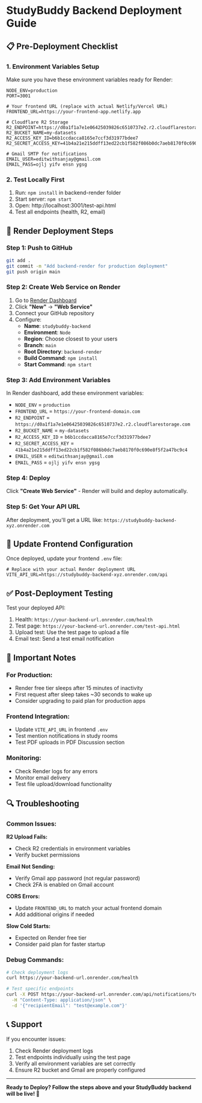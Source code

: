 # StudyBuddy Backend Deployment Guide

## 📋 Pre-Deployment Checklist

### 1. Environment Variables Setup
Make sure you have these environment variables ready for Render:

```env
NODE_ENV=production
PORT=3001

# Your frontend URL (replace with actual Netlify/Vercel URL)
FRONTEND_URL=https://your-frontend-app.netlify.app

# Cloudflare R2 Storage
R2_ENDPOINT=https://d0a1f1a7e1e06425039826c6510737e2.r2.cloudflarestorage.com
R2_BUCKET_NAME=my-datasets
R2_ACCESS_KEY_ID=b6b1ccdacca8165e7ccf3d31977bdee7
R2_SECRET_ACCESS_KEY=41b4a21e215ddff13ed22cb1f582f086b0dc7aeb8170f0c690e8f5f2a47bc9c4

# Gmail SMTP for notifications
EMAIL_USER=editwithsanjay@gmail.com
EMAIL_PASS=ojlj yifv ensn ygsg
```

### 2. Test Locally First
1. Run: `npm install` in backend-render folder
2. Start server: `npm start`
3. Open: http://localhost:3001/test-api.html
4. Test all endpoints (health, R2, email)

## 🚀 Render Deployment Steps

### Step 1: Push to GitHub
```bash
git add .
git commit -m "Add backend-render for production deployment"
git push origin main
```

### Step 2: Create Web Service on Render
1. Go to [Render Dashboard](https://dashboard.render.com/)
2. Click **"New"** → **"Web Service"**
3. Connect your GitHub repository
4. Configure:
   - **Name**: `studybuddy-backend`
   - **Environment**: `Node`
   - **Region**: Choose closest to your users
   - **Branch**: `main`
   - **Root Directory**: `backend-render`
   - **Build Command**: `npm install`
   - **Start Command**: `npm start`

### Step 3: Add Environment Variables
In Render dashboard, add these environment variables:
- `NODE_ENV` = `production`
- `FRONTEND_URL` = `https://your-frontend-domain.com`
- `R2_ENDPOINT` = `https://d0a1f1a7e1e06425039826c6510737e2.r2.cloudflarestorage.com`
- `R2_BUCKET_NAME` = `my-datasets`
- `R2_ACCESS_KEY_ID` = `b6b1ccdacca8165e7ccf3d31977bdee7`
- `R2_SECRET_ACCESS_KEY` = `41b4a21e215ddff13ed22cb1f582f086b0dc7aeb8170f0c690e8f5f2a47bc9c4`
- `EMAIL_USER` = `editwithsanjay@gmail.com`
- `EMAIL_PASS` = `ojlj yifv ensn ygsg`

### Step 4: Deploy
Click **"Create Web Service"** - Render will build and deploy automatically.

### Step 5: Get Your API URL
After deployment, you'll get a URL like:
`https://studybuddy-backend-xyz.onrender.com`

## 🔧 Update Frontend Configuration

Once deployed, update your frontend `.env` file:

```env
# Replace with your actual Render deployment URL
VITE_API_URL=https://studybuddy-backend-xyz.onrender.com/api
```

## ✅ Post-Deployment Testing

Test your deployed API:
1. Health: `https://your-backend-url.onrender.com/health`
2. Test page: `https://your-backend-url.onrender.com/test-api.html`
3. Upload test: Use the test page to upload a file
4. Email test: Send a test email notification

## 📝 Important Notes

### For Production:
- Render free tier sleeps after 15 minutes of inactivity
- First request after sleep takes ~30 seconds to wake up
- Consider upgrading to paid plan for production apps

### Frontend Integration:
- Update `VITE_API_URL` in frontend `.env`
- Test mention notifications in study rooms
- Test PDF uploads in PDF Discussion section

### Monitoring:
- Check Render logs for any errors
- Monitor email delivery
- Test file upload/download functionality

## 🔍 Troubleshooting

### Common Issues:

**R2 Upload Fails:**
- Check R2 credentials in environment variables
- Verify bucket permissions

**Email Not Sending:**
- Verify Gmail app password (not regular password)
- Check 2FA is enabled on Gmail account

**CORS Errors:**
- Update `FRONTEND_URL` to match your actual frontend domain
- Add additional origins if needed

**Slow Cold Starts:**
- Expected on Render free tier
- Consider paid plan for faster startup

### Debug Commands:
```bash
# Check deployment logs
curl https://your-backend-url.onrender.com/health

# Test specific endpoints
curl -X POST https://your-backend-url.onrender.com/api/notifications/test \
  -H "Content-Type: application/json" \
  -d '{"recipientEmail": "test@example.com"}'
```

## 📞 Support

If you encounter issues:
1. Check Render deployment logs
2. Test endpoints individually using the test page
3. Verify all environment variables are set correctly
4. Ensure R2 bucket and Gmail are properly configured

---

**Ready to Deploy? Follow the steps above and your StudyBuddy backend will be live! 🎉**

